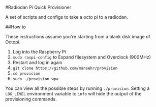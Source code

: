 #Radiodan Pi Quick Provisioner

A set of scripts and configs to take a octo pi to a radiodan.

##How to

These instructions assume you're starting from a blank disk image of Octopi.

1. Log into the Raspberry Pi
2. `sudo raspi-config` to Expand filesystem and Overclock (900MHz)
3. Restart and log in again
4. `git clone https://github.com/mansehr/provision`
5. `cd provision`
6. `sudo ./provision wpa`

You can view all the possible steps by running `./provision`.
Setting a `LOG_LEVEL` environment variable to `info` will hide the output of the provisioning commands.

